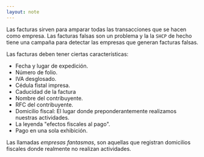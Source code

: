 ```yaml
---
layout: note
---
```


Las facturas sirven para amparar todas las transacciones que se hacen como empresa. Las facturas falsas son un problema y la la `SHCP` de hecho tiene una campaña para detectar las empresas que generan facturas falsas.

Las facturas deben tener ciertas características:
* Fecha y lugar de expedición.
* Número de folio.
* IVA desglosado.
* Cédula fistal impresa.
* Caducidad de la factura
* Nombre del contribuyente.
* RFC del contribuyente.
* Domicilio fiscal: El lugar donde preponderantemente realizamos nuestras actividades.
* La leyenda "efectos fiscales al pago".
* Pago en una sola exhibición.

Las llamadas *empresas fantasmas*, son aquellas que registran domicilios fiscales donde realmente no realizan actividades.